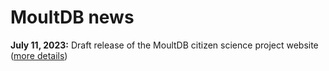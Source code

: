 # MoultDB news

**July 11, 2023:** Draft release of the MoultDB citizen science project website ([more details](/explore))